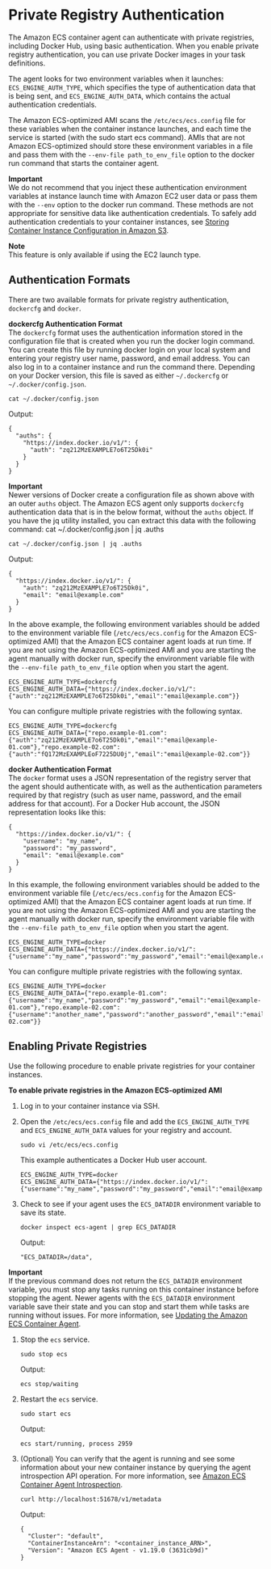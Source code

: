# Private Registry Authentication<a name="private-auth"></a>

The Amazon ECS container agent can authenticate with private registries, including Docker Hub, using basic authentication\. When you enable private registry authentication, you can use private Docker images in your task definitions\.

The agent looks for two environment variables when it launches: `ECS_ENGINE_AUTH_TYPE`, which specifies the type of authentication data that is being sent, and `ECS_ENGINE_AUTH_DATA`, which contains the actual authentication credentials\.

The Amazon ECS\-optimized AMI scans the `/etc/ecs/ecs.config` file for these variables when the container instance launches, and each time the service is started \(with the sudo start ecs command\)\. AMIs that are not Amazon ECS\-optimized should store these environment variables in a file and pass them with the `--env-file path_to_env_file` option to the docker run command that starts the container agent\.

**Important**  
We do not recommend that you inject these authentication environment variables at instance launch time with Amazon EC2 user data or pass them with the `--env` option to the docker run command\. These methods are not appropriate for sensitive data like authentication credentials\. To safely add authentication credentials to your container instances, see [Storing Container Instance Configuration in Amazon S3](ecs-agent-config.md#ecs-config-s3)\.

**Note**  
This feature is only available if using the EC2 launch type\.

## Authentication Formats<a name="docker-auth-formats"></a>

There are two available formats for private registry authentication, `dockercfg` and `docker`\.

**dockercfg Authentication Format**  
The `dockercfg` format uses the authentication information stored in the configuration file that is created when you run the docker login command\. You can create this file by running docker login on your local system and entering your registry user name, password, and email address\. You can also log in to a container instance and run the command there\. Depending on your Docker version, this file is saved as either `~/.dockercfg` or `~/.docker/config.json`\.

```
cat ~/.docker/config.json
```

Output:

```
{
  "auths": {
    "https://index.docker.io/v1/": {
      "auth": "zq212MzEXAMPLE7o6T25Dk0i"
    }
  }
}
```

**Important**  
Newer versions of Docker create a configuration file as shown above with an outer `auths` object\. The Amazon ECS agent only supports `dockercfg` authentication data that is in the below format, without the `auths` object\. If you have the jq utility installed, you can extract this data with the following command: cat \~/\.docker/config\.json \| jq \.auths

```
cat ~/.docker/config.json | jq .auths
```

Output:

```
{
  "https://index.docker.io/v1/": {
    "auth": "zq212MzEXAMPLE7o6T25Dk0i",
    "email": "email@example.com"
  }
}
```

In the above example, the following environment variables should be added to the environment variable file \(`/etc/ecs/ecs.config` for the Amazon ECS\-optimized AMI\) that the Amazon ECS container agent loads at run time\. If you are not using the Amazon ECS\-optimized AMI and you are starting the agent manually with docker run, specify the environment variable file with the `--env-file path_to_env_file` option when you start the agent\.

```
ECS_ENGINE_AUTH_TYPE=dockercfg
ECS_ENGINE_AUTH_DATA={"https://index.docker.io/v1/":{"auth":"zq212MzEXAMPLE7o6T25Dk0i","email":"email@example.com"}}
```

You can configure multiple private registries with the following syntax\.

```
ECS_ENGINE_AUTH_TYPE=dockercfg
ECS_ENGINE_AUTH_DATA={"repo.example-01.com":{"auth":"zq212MzEXAMPLE7o6T25Dk0i","email":"email@example-01.com"},"repo.example-02.com":{"auth":"fQ172MzEXAMPLEoF7225DU0j","email":"email@example-02.com"}}
```

**docker Authentication Format**  
The `docker` format uses a JSON representation of the registry server that the agent should authenticate with, as well as the authentication parameters required by that registry \(such as user name, password, and the email address for that account\)\. For a Docker Hub account, the JSON representation looks like this:

```
{
  "https://index.docker.io/v1/": {
    "username": "my_name",
    "password": "my_password",
    "email": "email@example.com"
  }
}
```

In this example, the following environment variables should be added to the environment variable file \(`/etc/ecs/ecs.config` for the Amazon ECS\-optimized AMI\) that the Amazon ECS container agent loads at run time\. If you are not using the Amazon ECS\-optimized AMI and you are starting the agent manually with docker run, specify the environment variable file with the `--env-file path_to_env_file` option when you start the agent\.

```
ECS_ENGINE_AUTH_TYPE=docker
ECS_ENGINE_AUTH_DATA={"https://index.docker.io/v1/":{"username":"my_name","password":"my_password","email":"email@example.com"}}
```

You can configure multiple private registries with the following syntax\.

```
ECS_ENGINE_AUTH_TYPE=docker
ECS_ENGINE_AUTH_DATA={"repo.example-01.com":{"username":"my_name","password":"my_password","email":"email@example-01.com"},"repo.example-02.com":{"username":"another_name","password":"another_password","email":"email@example-02.com"}}
```

## Enabling Private Registries<a name="enabling-private-registry"></a>

Use the following procedure to enable private registries for your container instances\.

**To enable private registries in the Amazon ECS\-optimized AMI**

1. Log in to your container instance via SSH\.

1. Open the `/etc/ecs/ecs.config` file and add the `ECS_ENGINE_AUTH_TYPE` and `ECS_ENGINE_AUTH_DATA` values for your registry and account\.

   ```
   sudo vi /etc/ecs/ecs.config
   ```

   This example authenticates a Docker Hub user account\.

   ```
   ECS_ENGINE_AUTH_TYPE=docker
   ECS_ENGINE_AUTH_DATA={"https://index.docker.io/v1/":{"username":"my_name","password":"my_password","email":"email@example.com"}}
   ```

1. Check to see if your agent uses the `ECS_DATADIR` environment variable to save its state\.

   ```
   docker inspect ecs-agent | grep ECS_DATADIR
   ```

   Output:

   ```
   "ECS_DATADIR=/data",
   ```
**Important**  
If the previous command does not return the `ECS_DATADIR` environment variable, you must stop any tasks running on this container instance before stopping the agent\. Newer agents with the `ECS_DATADIR` environment variable save their state and you can stop and start them while tasks are running without issues\. For more information, see [Updating the Amazon ECS Container Agent](ecs-agent-update.md)\.

1. Stop the `ecs` service\.

   ```
   sudo stop ecs
   ```

   Output:

   ```
   ecs stop/waiting
   ```

1. Restart the `ecs` service\.

   ```
   sudo start ecs
   ```

   Output:

   ```
   ecs start/running, process 2959
   ```

1. \(Optional\) You can verify that the agent is running and see some information about your new container instance by querying the agent introspection API operation\. For more information, see [Amazon ECS Container Agent Introspection](ecs-agent-introspection.md)\.

   ```
   curl http://localhost:51678/v1/metadata
   ```

   Output:

   ```
   {
     "Cluster": "default",
     "ContainerInstanceArn": "<container_instance_ARN>",
     "Version": "Amazon ECS Agent - v1.19.0 (3631cb9d)"
   }
   ```